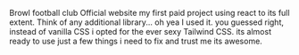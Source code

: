 Browl football club Official website
my first paid project using react to its full extent. Think of any additional library... oh yea I used it.
you guessed right, instead of vanilla CSS i opted for the ever sexy Tailwind CSS.
its almost ready to use just a few things i need to fix and trust me its awesome. 
